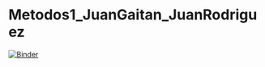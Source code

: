 # Metodos1_JuanGaitan_JuanRodriguez

[![Binder](https://mybinder.org/badge_logo.svg)](https://mybinder.org/v2/gh/JuanJoseGaitan-8/Metodos1_JuanGaitan_JuanRodriguez/HEAD)
